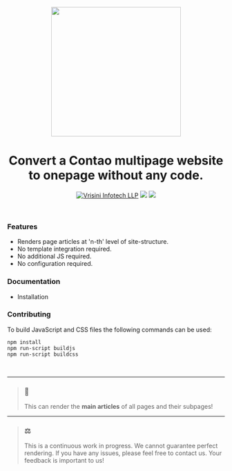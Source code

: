 <p align="center"><img src="https://www.vrisini.de/files/vrisinide_assets/images/vrisini-seo-logo.jpg" width="300"></p>
<h1 align="center">Convert a Contao multipage website to onepage without any code.</h1>
<p align="center">
    <a href="https://www.vrisini.de"><img src="https://img.shields.io/badge/vrisini-maintained-blue" alt="Vrisini Infotech LLP"></a>
    <a href="https://github.com/vrisiniinfotech/contao-onepage-bundle"><img src="https://img.shields.io/badge/license-LGPL--3.0-blue"/></a>
    <a href="https://packagist.org/packages/vrisiniinfotech/contao-onepage-bundle"><img src="https://img.shields.io/packagist/dt/vrisiniinfotech/contao-onepage-bundle?color=1F80C1&style=flat-square"/></a>
</p>
<br/>

### Features
- Renders page articles at 'n-th' level of site-structure.
- No template integration required.
- No additional JS required.
- No configuration required.

### Documentation
- Installation

### Contributing
To build JavaScript and CSS files the following commands can be used:
```npm
npm install
npm run-script buildjs
npm run-script buildcss
```

<br>

---

> ### 🚫
> This can render the <b>main articles</b> of all pages and their subpages!

---

> ### ⚖️
> This is a continuous work in progress. We cannot guarantee perfect rendering. If you have any issues, please feel free to contact us. Your feedback is important to us!
